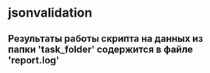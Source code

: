 # jsonvalidation

## Результаты работы скрипта на данных из папки 'task_folder' содержится в файле 'report.log'
